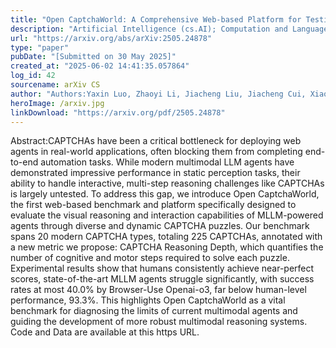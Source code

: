 ```yaml
---
title: "Open CaptchaWorld: A Comprehensive Web-based Platform for Testing and Benchmarking Multimodal LLM Agents"
description: "Artificial Intelligence (cs.AI); Computation and Language (cs.CL); Computer Vision and Pattern Recognition (cs.CV); Machine Learning (cs.LG)"
url: "https://arxiv.org/abs/arXiv:2505.24878"
type: "paper"
pubDate: "[Submitted on 30 May 2025]"
created_at: "2025-06-02 14:41:35.057864"
log_id: 42
sourcename: arXiv CS
author: "Authors:Yaxin Luo, Zhaoyi Li, Jiacheng Liu, Jiacheng Cui, Xiaohan Zhao, Zhiqiang Shen"
heroImage: /arxiv.jpg
linkDownload: "https://arxiv.org/pdf/2505.24878"
---
```


Abstract:CAPTCHAs have been a critical bottleneck for deploying web agents in real-world applications, often blocking them from completing end-to-end automation tasks. While modern multimodal LLM agents have demonstrated impressive performance in static perception tasks, their ability to handle interactive, multi-step reasoning challenges like CAPTCHAs is largely untested. To address this gap, we introduce Open CaptchaWorld, the first web-based benchmark and platform specifically designed to evaluate the visual reasoning and interaction capabilities of MLLM-powered agents through diverse and dynamic CAPTCHA puzzles. Our benchmark spans 20 modern CAPTCHA types, totaling 225 CAPTCHAs, annotated with a new metric we propose: CAPTCHA Reasoning Depth, which quantifies the number of cognitive and motor steps required to solve each puzzle. Experimental results show that humans consistently achieve near-perfect scores, state-of-the-art MLLM agents struggle significantly, with success rates at most 40.0% by Browser-Use Openai-o3, far below human-level performance, 93.3%. This highlights Open CaptchaWorld as a vital benchmark for diagnosing the limits of current multimodal agents and guiding the development of more robust multimodal reasoning systems. Code and Data are available at this https URL.
